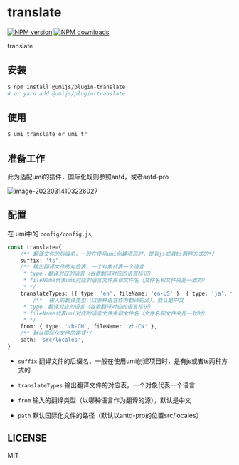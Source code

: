# translate

[![NPM version](https://img.shields.io/npm/v/translate.svg?style=flat)](https://npmjs.org/package/translate)
[![NPM downloads](http://img.shields.io/npm/dm/translate.svg?style=flat)](https://npmjs.org/package/translate)

translate

## 安装

```bash
$ npm install @umijs/plugin-translate
# or yarn add @umijs/plugin-translate
```

## 使用

```bash
$ umi translate or umi tr
```



## 准备工作

此为适配umi的插件，国际化规则参照antd，或者antd-pro

![image-20220314103226027](E:\ztao\translate\images\image-20220314103226027.png)



## 配置

在 umi中的 `config/config.js`,

```ts
const translate={
    /** 翻译文件的后缀名，一般在使用umi创建项目时，是有js或者ts两种方式的*/
    suffix: 'ts',
    /** 输出翻译文件的对应表，一个对象代表一个语言
     * type：翻译对应的语言（谷歌翻译对应的语言标识）
     * fileName代表umi对应的语言文件夹和文件名（文件名和文件夹是一致的）
     * */
    translateTypes: [{ type: 'en', fileName: 'en-US' }, { type: 'ja', fileName: 'ja-JP' }],
        /**  输入的翻译类型（以哪种语言作为翻译的源），默认是中文
     * type：翻译对应的语言（谷歌翻译对应的语言标识）
     * fileName代表umi对应的语言文件夹和文件名（文件名和文件夹是一致的）
     * */
    from: { type: 'zh-CN', fileName: 'zh-CN' },
    /** 默认国际化文件的路径*/
    path: 'src/locales',
}
```

- `suffix` 翻译文件的后缀名，一般在使用umi创建项目时，是有js或者ts两种方式的

- `translateTypes` 输出翻译文件的对应表，一个对象代表一个语言

- `from` 输入的翻译类型（以哪种语言作为翻译的源），默认是中文

- `path` 默认国际化文件的路径（默认以antd-pro的位置src/locales）



## LICENSE

MIT
